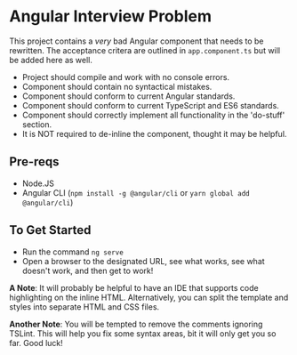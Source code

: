 # Angular Interview Problem
This project contains a *very* bad Angular component that needs to be rewritten. The acceptance critera are outlined in `app.component.ts` but will be added here as well.


+ Project should compile and work with no console errors.
+ Component should contain no syntactical mistakes.
+ Component should conform to current Angular standards.
+ Component should conform to current TypeScript and ES6 standards.
+ Component should correctly implement all functionality in the 'do-stuff' section.
+ It is NOT required to de-inline the component, thought it may be helpful.

## Pre-reqs
+ Node.JS
+ Angular CLI (`npm install -g @angular/cli` or `yarn global add @angular/cli`)

## To Get Started
+ Run the command `ng serve`
+ Open a browser to the designated URL, see what works, see what doesn't work, and then get to work!

**A Note**: It will probably be helpful to have an IDE that supports code highlighting on the inline HTML. Alternatively, you can split the template and styles into separate HTML and CSS files.

**Another Note**: You will be tempted to remove the comments ignoring TSLint. This will help you fix some syntax areas, bit it will only get you so far. Good luck!
